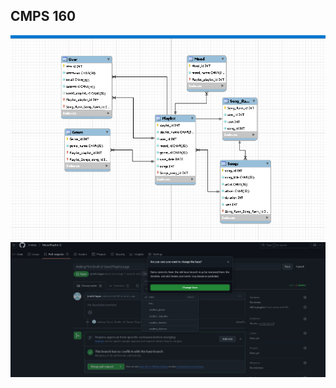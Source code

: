 ## CMPS 160
![image](https://github.com/ImKole/cmps160/blob/master/Model.png)
![image](https://github.com/ImKole/cmps160/blob/master/Dev.png)
